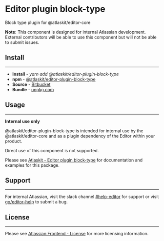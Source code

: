 # Editor plugin block-type

Block type plugin for @atlaskit/editor-core

**Note:** This component is designed for internal Atlassian development.
External contributors will be able to use this component but will not be able to submit issues.

## Install
---
- **Install** - *yarn add @atlaskit/editor-plugin-block-type*
- **npm** - [@atlaskit/editor-plugin-block-type](https://www.npmjs.com/package/@atlaskit/editor-plugin-block-type)
- **Source** - [Bitbucket](https://bitbucket.org/atlassian/atlassian-frontend/src/master/packages/editor/editor-plugin-block-type)
- **Bundle** - [unpkg.com](https://unpkg.com/@atlaskit/editor-plugin-block-type/dist/)

## Usage
---
**Internal use only**

@atlaskit/editor-plugin-block-type is intended for internal use by the @atlaskit/editor-core and as a plugin dependency of the Editor within your product.

Direct use of this component is not supported.

Please see [Atlaskit - Editor plugin block-type](https://atlaskit.atlassian.com/packages/editor/editor-plugin-block-type) for documentation and examples for this package.

## Support
---
For internal Atlassian, visit the slack channel [#help-editor](https://atlassian.slack.com/archives/CFG3PSQ9E) for support or visit [go/editor-help](https://go/editor-help) to submit a bug.

## License
---
 Please see [Atlassian Frontend - License](https://hello.atlassian.net/wiki/spaces/AF/pages/2589099144/Documentation#License) for more licensing information.

